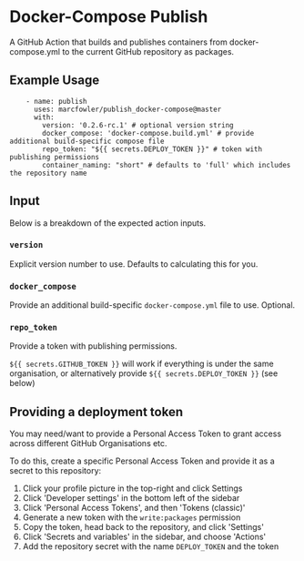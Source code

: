 # Docker-Compose Publish

A GitHub Action that builds and publishes containers from docker-compose.yml to the current GitHub repository as packages.

## Example Usage
```
    - name: publish
      uses: marcfowler/publish_docker-compose@master
      with:
        version: '0.2.6-rc.1' # optional version string
        docker_compose: 'docker-compose.build.yml' # provide additional build-specific compose file
        repo_token: "${{ secrets.DEPLOY_TOKEN }}" # token with publishing permissions
        container_naming: "short" # defaults to 'full' which includes the repository name
```

## Input

Below is a breakdown of the expected action inputs.

### `version`

Explicit version number to use. Defaults to calculating this for you.

### `docker_compose`

Provide an additional build-specific `docker-compose.yml` file to use. Optional.

### `repo_token`

Provide a token with publishing permissions.

`${{ secrets.GITHUB_TOKEN }}` will work if everything is under the same organisation, or alternatively provide `${{ secrets.DEPLOY_TOKEN }}` (see below)

## Providing a deployment token

You may need/want to provide a Personal Access Token to grant access across different GitHub Organisations etc.

To do this, create a specific Personal Access Token and provide it as a secret to this repository:

1. Click your profile picture in the top-right and click Settings
2. Click 'Developer settings' in the bottom left of the sidebar
3. Click 'Personal Access Tokens', and then 'Tokens (classic)'
4. Generate a new token with the `write:packages` permission
5. Copy the token, head back to the repository, and click 'Settings'
6. Click 'Secrets and variables' in the sidebar, and choose 'Actions'
7. Add the repository secret with the name `DEPLOY_TOKEN` and the token